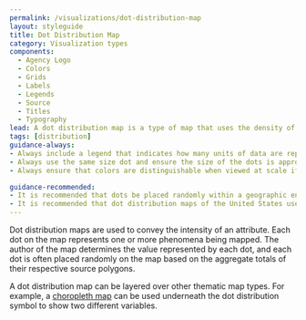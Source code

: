 ```yaml
---
permalink: /visualizations/dot-distribution-map
layout: styleguide
title: Dot Distribution Map
category: Visualization types
components:
  - Agency Logo
  - Colors
  - Grids
  - Labels
  - Legends
  - Source
  - Titles
  - Typography
lead: A dot distribution map is a type of map that uses the density of dot symbols that are the same size to show the presence of a feature or phenomenon.
tags: [distribution]
guidance-always:
- Always include a legend that indicates how many units of data are represented with each dot.
- Always use the same size dot and ensure the size of the dots is appropriate for the scale and size of the map.
- Always ensure that colors are distinguishable when viewed at scale if using more than one color.

guidance-recommended:
- It is recommended that dots be placed randomly within a geographic entity. Subject matter expertise can be used to place the dots in a systematic fashion.
- It is recommended that dot distribution maps of the United States use an Albers equal-area projection, including insets of Alaska, Hawaii, and Puerto Rico, if applicable.
---
```


<p>
  Dot distribution maps are used to convey the intensity of an attribute. Each dot on the map represents one or more phenomena being mapped. The author of the map determines the value represented by each dot, and each dot is often placed randomly on the map based on the aggregate totals of their respective source polygons.
</p>
<p>
  A dot distribution map can be layered over other thematic map types. For example, a
  <a href="{{ site.baseurl }}/visualizations/choropleth-map">choropleth map</a> can be used underneath the dot distribution symbol to show two different variables.
</p>